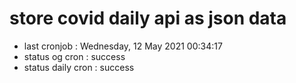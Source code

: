 # store covid daily api as json data

- last cronjob : Wednesday, 12 May 2021 00:34:17
- status og cron : success
- status daily cron : success
      
      